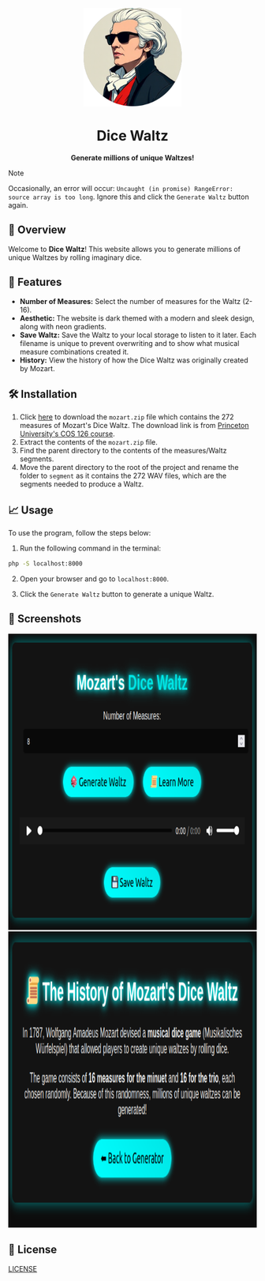 <p align="center">
	<img src="./asset/logo.png" alt="Dice Waltz logo" width="200" height="200">
</p>

<h1 align="center">Dice Waltz</h1>

<p align="center">
	<strong>Generate millions of unique Waltzes!</strong>
</p>

> [!NOTE]
> Occasionally, an error will occur: `Uncaught (in promise) RangeError: source array is too long`. Ignore this and click the `Generate Waltz` button again.

## 🚀 Overview

Welcome to **Dice Waltz**! This website allows you to generate millions of unique Waltzes by rolling imaginary dice.

## 🎨 Features

- **Number of Measures:** Select the number of measures for the Waltz (2-16).
- **Aesthetic:** The website is dark themed with a modern and sleek design, along with neon gradients.
- **Save Waltz:** Save the Waltz to your local storage to listen to it later. Each filename is unique to prevent overwriting and to show what musical measure combinations created it.
- **History:** View the history of how the Dice Waltz was originally created by Mozart.

## 🛠️ Installation

1. Click [here](https://introcs.cs.princeton.edu/java/assignments/mozart.zip) to download the `mozart.zip` file which contains the 272 measures of Mozart's Dice Waltz. The download link is from [Princeton University's COS 126 course](https://introcs.cs.princeton.edu/java/assignments/mozart.html).
2. Extract the contents of the `mozart.zip` file.
3. Find the parent directory to the contents of the measures/Waltz segments.
4. Move the parent directory to the root of the project and rename the folder to `segment` as it contains the 272 WAV files, which are the segments needed to produce a Waltz.

## 📈 Usage

To use the program, follow the steps below:

1. Run the following command in the terminal:
```sh
php -S localhost:8000
```

2. Open your browser and go to `localhost:8000`.

3. Click the `Generate Waltz` button to generate a unique Waltz.

## 📸 Screenshots

<p align="center">
	<img src="./asset/generator_ex.png" alt="Generator example" width="800" height="600">
	<img src="./asset/history_ex.png" alt="History example" width="800" height="600">
</p>

## 📜 License

[LICENSE](./LICENSE)